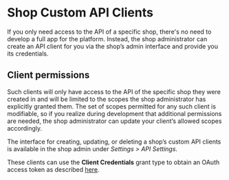 # Shop Custom API Clients

If you only need access to the API of a specific shop, there's no need to develop a full app for the platform. Instead, the shop administrator can create an API client for you via the shop’s admin interface and provide you its credentials.

## Client permissions

Such clients will only have access to the API of the specific shop they were created in and will be limited to the
scopes the shop administrator has explicitly granted them. The set of scopes permitted for any such client is
modifiable, so if you realize during development that additional permissions are needed, the shop administrator can
update your client’s allowed scopes accordingly.

The interface for creating, updating, or deleting a shop’s custom API clients is available in the shop admin under
_Settings > API Settings_.

These clients can use the **Client Credentials** grant type to obtain an OAuth access token as described [here](./12_acquiring_an_access_token.md).
